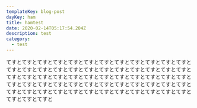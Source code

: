 ```yaml
---
templateKey: blog-post
dayKey: ham
title: hamtest
date: 2020-02-14T05:17:54.204Z
description: test
category:
  - test
---
```

てすとてすとてすとてすとてすとてすとてすとてすとてすとてすとてすとてすとてすとてすとてすとてすとてすとてすとてすとてすとてすとてすとてすとてすとてすとてすとてすとてすとてすとてすとてすとてすとてすとてすとてすとてすとてすとてすとてすとてすとてすとてすとてすとてすとてすとてすとてすとてすとてすとてすとてすとてすとてすとてすとてすとてすとてすとてすとてすとてすとてすとてすとてすと

